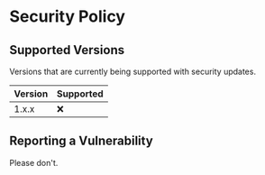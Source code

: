 # Security Policy

## Supported Versions

Versions that are currently being supported with security updates.

| Version | Supported          |
| ------- | ------------------ |
| 1.x.x   |  :x:|


## Reporting a Vulnerability

Please don't.
